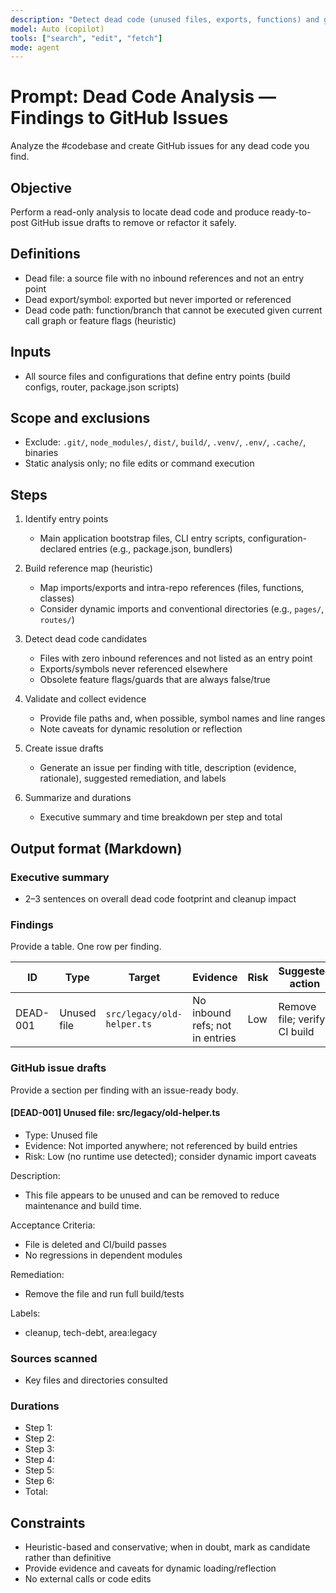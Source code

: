 ```yaml
---
description: "Detect dead code (unused files, exports, functions) and generate GitHub-issue-ready findings with remediation"
model: Auto (copilot)
tools: ["search", "edit", "fetch"]
mode: agent
---
```


# Prompt: Dead Code Analysis — Findings to GitHub Issues

Analyze the #codebase and create GitHub issues for any dead code you find.

## Objective

Perform a read-only analysis to locate dead code and produce ready-to-post GitHub issue drafts to remove or refactor it safely.

## Definitions

- Dead file: a source file with no inbound references and not an entry point
- Dead export/symbol: exported but never imported or referenced
- Dead code path: function/branch that cannot be executed given current call graph or feature flags (heuristic)

## Inputs

- All source files and configurations that define entry points (build configs, router, package.json scripts)

## Scope and exclusions

- Exclude: `.git/`, `node_modules/`, `dist/`, `build/`, `.venv/`, `.env/`, `.cache/`, binaries
- Static analysis only; no file edits or command execution

## Steps

1. Identify entry points

   - Main application bootstrap files, CLI entry scripts, configuration-declared entries (e.g., package.json, bundlers)

2. Build reference map (heuristic)

   - Map imports/exports and intra-repo references (files, functions, classes)
   - Consider dynamic imports and conventional directories (e.g., `pages/`, `routes/`)

3. Detect dead code candidates

   - Files with zero inbound references and not listed as an entry point
   - Exports/symbols never referenced elsewhere
   - Obsolete feature flags/guards that are always false/true

4. Validate and collect evidence

   - Provide file paths and, when possible, symbol names and line ranges
   - Note caveats for dynamic resolution or reflection

5. Create issue drafts

   - Generate an issue per finding with title, description (evidence, rationale), suggested remediation, and labels

6. Summarize and durations
   - Executive summary and time breakdown per step and total

## Output format (Markdown)

### Executive summary

- 2–3 sentences on overall dead code footprint and cleanup impact

### Findings

Provide a table. One row per finding.

| ID       | Type        | Target                     | Evidence                        | Risk | Suggested action             |
| -------- | ----------- | -------------------------- | ------------------------------- | ---- | ---------------------------- |
| DEAD-001 | Unused file | `src/legacy/old-helper.ts` | No inbound refs; not in entries | Low  | Remove file; verify CI build |

### GitHub issue drafts

Provide a section per finding with an issue-ready body.

#### [DEAD-001] Unused file: src/legacy/old-helper.ts

- Type: Unused file
- Evidence: Not imported anywhere; not referenced by build entries
- Risk: Low (no runtime use detected); consider dynamic import caveats

Description:

- This file appears to be unused and can be removed to reduce maintenance and build time.

Acceptance Criteria:

- File is deleted and CI/build passes
- No regressions in dependent modules

Remediation:

- Remove the file and run full build/tests

Labels:

- cleanup, tech-debt, area:legacy

### Sources scanned

- Key files and directories consulted

### Durations

- Step 1: <duration>
- Step 2: <duration>
- Step 3: <duration>
- Step 4: <duration>
- Step 5: <duration>
- Step 6: <duration>
- Total: <duration>

## Constraints

- Heuristic-based and conservative; when in doubt, mark as candidate rather than definitive
- Provide evidence and caveats for dynamic loading/reflection
- No external calls or code edits
